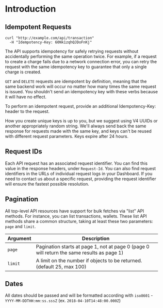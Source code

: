 # Introduction

## Idempotent Requests

```shell
curl "http://example.com/api/transaction"
  -H "Idempotency-Key: 60Nk1zqhQJDoFnKj"
```

The API supports idempotency for safely retrying requests without accidentally performing the same operation twice. For example, if a request to create a charge fails due to a network connection error, you can retry the request with the same idempotency key to guarantee that only a single charge is created.

`GET` and `DELETE` requests are idempotent by definition, meaning that the same backend work will occur no matter how many times the same request is issued. You shouldn't send an idempotency key with these verbs because it will have no effect.

To perform an idempotent request, provide an additional Idempotency-Key: <key> header to the request.

How you create unique keys is up to you, but we suggest using V4 UUIDs or another appropriately random string. We'll always send back the same response for requests made with the same key, and keys can't be reused with different request parameters. Keys expire after 24 hours.

## Request IDs

Each API request has an associated request identifier. You can find this value in the response headers, under `Request-Id`. You can also find request identifiers in the URLs of individual request logs in your Dashboard. If you need to contact us about a specific request, providing the request identifier will ensure the fastest possible resolution.

## Pagination

All top-level API resources have support for bulk fetches via "list" API methods. For instance, you can list transactions, wallets. These list API methods share a common structure, taking at least these two parameters: `page` and `limit`.

Argument | Description
--------- | -----------
`page` | Pagination starts at page 1, not at page 0 (page 0 will return the same results as page 1)
`limit` | A limit on the number if objects to be returned. (default 25, max 100)

## Dates

All dates should be passed and will be formatted according with `iso8601` - `YYYY-MM-DDTHH:mm:ss.sssZ` (ex. `2018-04-10T14:48:00.000Z`) 
